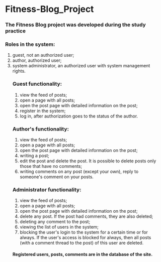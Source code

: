 <h1>Fitness-Blog_Project</h1>
<h3>The Fitness Blog project was developed during the study practice</h3> 

<h3>Roles in the system:</h3>
<ol>
  <li>guest, not an authorized user;</li>
  <li>author, authorized user;</li>
  <li>system administrator, an authorized user with system management rights.</li>

<h3>Guest functionality:</h3>
<ol>
  <li>view the feed of posts;</li>
  <li>open a page with all posts;</li>
  <li>open the post page with detailed information on the post;</li>
  <li>register in the system;</li>
  <li>log in, after authorization goes to the status of the author.</li>
</ol>

<h3>Author's functionality:</h3>
<ol>
  <li>view the feed of posts;</li>
  <li>open a page with all posts;</li>
  <li>open the post page with detailed information on the post;</li>
  <li>writing a post;</li>
  <li>edit the post and delete the post. It is possible to delete posts only those that have no comments;</li>
  <li>writing comments on any post (except your own), reply to someone's comment on your posts.</li>
</ol>

<h3>Administrator functionality:</h3>
<ol>
  <li>view the feed of posts;</li>
  <li>open a page with all posts;</li>
  <li>open the post page with detailed information on the post;</li>
  <li>delete any post. If the post had comments, they are also deleted;</li>
  <li>deleting any comment to the post;</li>
  <li>viewing the list of users in the system;</li>
  <li>blocking the user's login to the system for a certain time or for always. If the user's access is blocked for always, 
    then all posts (with a comment thread to the post) of this user are deleted.</li>
</ol>

<h4>Registered users, posts, comments are in the database of the site.</h4>

